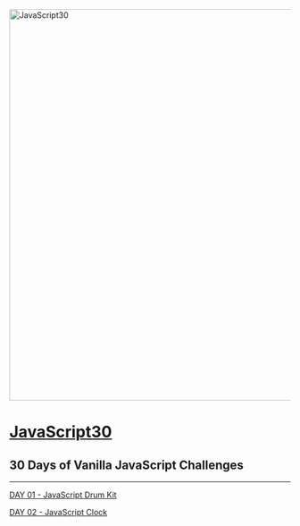 <img src="https://javascript30.com/images/JS3-social-share.png" alt="JavaScript30" width="700">

# [JavaScript30](https://javascript30.com/)

## **30 Days of Vanilla JavaScript Challenges**
---

[DAY 01 - JavaScript Drum Kit](https://github.com/10xOXR/JavaScript30/blob/master/day01/)

[DAY 02 - JavaScript Clock](https://github.com/10xOXR/JavaScript30/blob/master/day02/)
